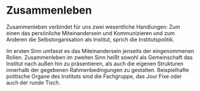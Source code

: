 <!---
   NAME - The NAME of this project is:
ethos

  FILE - The FILENAME of the current file is:
/a5.md

  CREATION - This project was CREATED on:
2017-01-28-16:15:00 UTC

  MODIFICATION - This project was last MODIFIED on:
2017-01-28-16:15:00 UTC

  VERSION - The current VERSION of this project is:
<git-commit-hash>-2017-01-28-16:15:00 UTC

  CREATOR(S) - This project was CREATED by:
Michael Czechowski, Martin Maga

  CONTACT - You can CONTACT the creator(s) or developer(s) of this project at:
E-Mail: mail@martinmaga.de

  COPYRIGHT - The COPYRIGHT holder of this project is:
COPYRIGHT (c) 2016 Martin Maga

  LICENSE - This project is LICENSED under the following license:
Martin Maga 2016 CC BY-SA 4.0 https://creativecommons.org

  SUBFILE – This is a SUBFILE! For more INFORMATION on this project go to:
/README.md
--->
# Zusammenleben

Zusammenleben verbindet für uns zwei wesentliche Handlungen: Zum einen das persönliche Miteinandersein und Kommunizieren und zum Anderen die Selbstorganisation als Institut, sprich die Institutspolitik.

Im ersten Sinn umfasst es das Miteinandersein jenseits der eingenommenen Rollen.
Zusammenleben im zweiten Sinn heißt sowohl als Gemeinschaft das Institut nach außen hin zu präsentieren, als auch die eigenen Strukturen innerhalb der gegebenen Rahmenbedingungen zu gestalten.
Beispielhafte politische Organe des Instituts sind die Fachgruppe, das Jour Fixe oder auch der runde Tisch.
